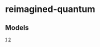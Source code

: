 # reimagined-quantum
## Models

[1](http://www.waveshare.com/ft232-usb-uart-board-type-a.htm)
[2](http://www.robotshop.com/en/cytron-usb-uart-converter.html)
